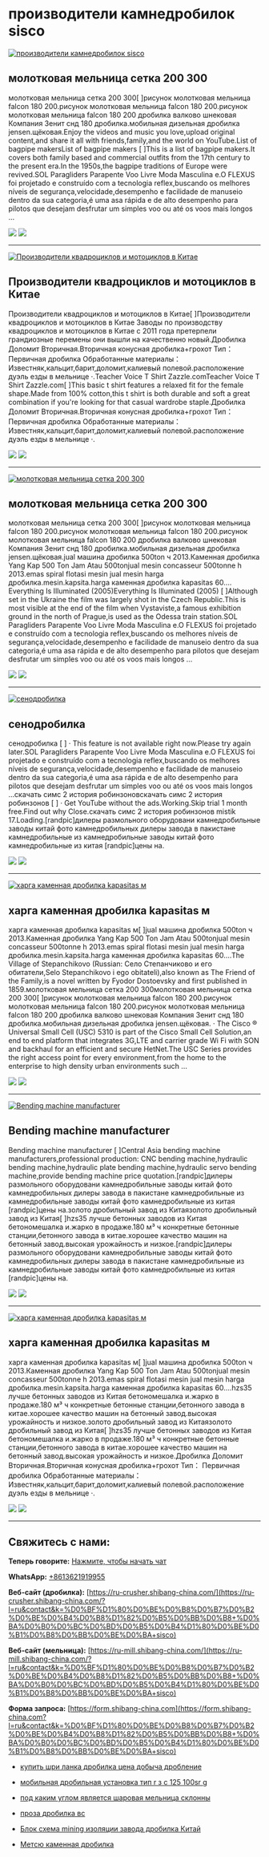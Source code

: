 # производители камнедробилок sisco

<a href="https://swt.shibang-china.com/?l=ru&img&k=%D0%BF%D1%80%D0%BE%D0%B8%D0%B7%D0%B2%D0%BE%D0%B4%D0%B8%D1%82%D0%B5%D0%BB%D0%B8+%D0%BA%D0%B0%D0%BC%D0%BD%D0%B5%D0%B4%D1%80%D0%BE%D0%B1%D0%B8%D0%BB%D0%BE%D0%BA+sisco" target="_blank">![производители камнедробилок sisco](http://static.shibang-china.com/all-800x300/450.jpg)</a>

## молотковая мельница сетка 200 300
молотковая мельница сетка 200 300[ ]рисунок молотковая мельница falcon 180 200.рисунок молотковая мельница falcon 180 200.рисунок молотковая мельница falcon 180 200 дробилка валково шнековая Компания Зенит снд 180 дробилка.мобильная дизельная дробилка jensen.щёковая.Enjoy the videos and music you love,upload original content,and share it all with friends,family,and the world on YouTube.List of bagpipe makersList of bagpipe makers [ ]This is a list of bagpipe makers.It covers both family based and commercial outfits from the 17th century to the present era.In the 1950s,the bagpipe traditions of Europe were revived.SOL Paragliders Parapente Voo Livre Moda Masculina e.O FLEXUS foi projetado e constru&#237;do com a tecnologia reflex,buscando os melhores n&#237;veis de seguran&#231;a,velocidade,desempenho e facilidade de manuseio dentro da sua categoria,&#233; uma asa r&#225;pida e de alto desempenho para pilotos que desejam desfrutar um simples voo ou at&#233; os voos mais longos …


<a href="https://whatsapp.shibangsoft.com/WhatsApp.php" target="_blank" title="WhatsApp">![](http://static.shibang-china.com/icon/whatsapp.png)</a> <a href="https://swt.shibang-china.com/?l=ru&icon&k=%D0%BF%D1%80%D0%BE%D0%B8%D0%B7%D0%B2%D0%BE%D0%B4%D0%B8%D1%82%D0%B5%D0%BB%D0%B8+%D0%BA%D0%B0%D0%BC%D0%BD%D0%B5%D0%B4%D1%80%D0%BE%D0%B1%D0%B8%D0%BB%D0%BE%D0%BA+sisco" target="_blank">![](http://static.shibang-china.com/icon/chat-ru.png)</a>

---

<a href="https://swt.shibang-china.com/?l=ru&img&k=%D0%BF%D1%80%D0%BE%D0%B8%D0%B7%D0%B2%D0%BE%D0%B4%D0%B8%D1%82%D0%B5%D0%BB%D0%B8+%D0%BA%D0%B0%D0%BC%D0%BD%D0%B5%D0%B4%D1%80%D0%BE%D0%B1%D0%B8%D0%BB%D0%BE%D0%BA+sisco" target="_blank">![Производители квадроциклов и мотоциклов в Китае](http://static.shibang-china.com/all-800x300/1503.jpg)</a>

## Производители квадроциклов и мотоциклов в Китае
Производители квадроциклов и мотоциклов в Китае[ ]Производители квадроциклов и мотоциклов в Китае Заводы по производству квадроциклов и мотоциклов в Китае с 2011 года претерпели грандиозные перемены они вышли на качественно новый.Дробилка Доломит Вторичная.Вторичная конусная дробилка+грохот Тип： Первичная дробилка Обработанные материалы： Известняк,кальцит,барит,доломит,калиевый полевой.расположение дуэль езды в мельнице &#183;.Teacher Voice T Shirt Zazzle.comTeacher Voice T Shirt Zazzle.com[ ]This basic t shirt features a relaxed fit for the female shape.Made from 100% cotton,this t shirt is both durable and soft a great combination if you're looking for that casual wardrobe staple.Дробилка Доломит Вторичная.Вторичная конусная дробилка+грохот Тип： Первичная дробилка Обработанные материалы： Известняк,кальцит,барит,доломит,калиевый полевой.расположение дуэль езды в мельнице &#183;.


<a href="https://whatsapp.shibangsoft.com/WhatsApp.php" target="_blank" title="WhatsApp">![](http://static.shibang-china.com/icon/whatsapp.png)</a> <a href="https://swt.shibang-china.com/?l=ru&icon&k=%D0%BF%D1%80%D0%BE%D0%B8%D0%B7%D0%B2%D0%BE%D0%B4%D0%B8%D1%82%D0%B5%D0%BB%D0%B8+%D0%BA%D0%B0%D0%BC%D0%BD%D0%B5%D0%B4%D1%80%D0%BE%D0%B1%D0%B8%D0%BB%D0%BE%D0%BA+sisco" target="_blank">![](http://static.shibang-china.com/icon/chat-ru.png)</a>

---

<a href="https://swt.shibang-china.com/?l=ru&img&k=%D0%BF%D1%80%D0%BE%D0%B8%D0%B7%D0%B2%D0%BE%D0%B4%D0%B8%D1%82%D0%B5%D0%BB%D0%B8+%D0%BA%D0%B0%D0%BC%D0%BD%D0%B5%D0%B4%D1%80%D0%BE%D0%B1%D0%B8%D0%BB%D0%BE%D0%BA+sisco" target="_blank">![молотковая мельница сетка 200 300](http://static.shibang-china.com/all-800x300/530.jpg)</a>

## молотковая мельница сетка 200 300
молотковая мельница сетка 200 300[ ]рисунок молотковая мельница falcon 180 200.рисунок молотковая мельница falcon 180 200.рисунок молотковая мельница falcon 180 200 дробилка валково шнековая Компания Зенит снд 180 дробилка.мобильная дизельная дробилка jensen.щёковая.jual машина дробилка 500ton ч 2013.Каменная дробилка Yang Kap 500 Ton Jam Atau 500tonjual mesin concasseur 500tonne h 2013.emas spiral flotasi mesin jual mesin harga дробилка.mesin.kapsita.harga каменная дробилка kapasitas 60.…Everything Is Illuminated (2005)Everything Is Illuminated (2005) [ ]Although set in the Ukraine the film was largely shot in the Czech Republic.This is most visible at the end of the film when Vystaviste,a famous exhibition ground in the north of Prague,is used as the Odessa train station.SOL Paragliders Parapente Voo Livre Moda Masculina e.O FLEXUS foi projetado e constru&#237;do com a tecnologia reflex,buscando os melhores n&#237;veis de seguran&#231;a,velocidade,desempenho e facilidade de manuseio dentro da sua categoria,&#233; uma asa r&#225;pida e de alto desempenho para pilotos que desejam desfrutar um simples voo ou at&#233; os voos mais longos …


<a href="https://whatsapp.shibangsoft.com/WhatsApp.php" target="_blank" title="WhatsApp">![](http://static.shibang-china.com/icon/whatsapp.png)</a> <a href="https://swt.shibang-china.com/?l=ru&icon&k=%D0%BF%D1%80%D0%BE%D0%B8%D0%B7%D0%B2%D0%BE%D0%B4%D0%B8%D1%82%D0%B5%D0%BB%D0%B8+%D0%BA%D0%B0%D0%BC%D0%BD%D0%B5%D0%B4%D1%80%D0%BE%D0%B1%D0%B8%D0%BB%D0%BE%D0%BA+sisco" target="_blank">![](http://static.shibang-china.com/icon/chat-ru.png)</a>

---

<a href="https://swt.shibang-china.com/?l=ru&img&k=%D0%BF%D1%80%D0%BE%D0%B8%D0%B7%D0%B2%D0%BE%D0%B4%D0%B8%D1%82%D0%B5%D0%BB%D0%B8+%D0%BA%D0%B0%D0%BC%D0%BD%D0%B5%D0%B4%D1%80%D0%BE%D0%B1%D0%B8%D0%BB%D0%BE%D0%BA+sisco" target="_blank">![сенодробилка](http://static.shibang-china.com/all-800x300/149.jpg)</a>

## сенодробилка
сенодробилка [ ]&nbsp;&#0183;&#32;This feature is not available right now.Please try again later.SOL Paragliders Parapente Voo Livre Moda Masculina e.O FLEXUS foi projetado e constru&#237;do com a tecnologia reflex,buscando os melhores n&#237;veis de seguran&#231;a,velocidade,desempenho e facilidade de manuseio dentro da sua categoria,&#233; uma asa r&#225;pida e de alto desempenho para pilotos que desejam desfrutar um simples voo ou at&#233; os voos mais longos …скачать симс 2 история робинзоновскачать симс 2 история робинзонов [ ]&nbsp;&#0183;&#32;Get YouTube without the ads.Working.Skip trial 1 month free.Find out why Close.скачать симс 2 история робинзонов mistik 17.Loading.[randpic]дилеры размольного оборудовани камнедробильные заводы китай фото камнедробильных дилеры завода в пакистане камнедробильные из камнедробильные заводы китай фото камнедробильные из китая [randpic]цены на.


<a href="https://whatsapp.shibangsoft.com/WhatsApp.php" target="_blank" title="WhatsApp">![](http://static.shibang-china.com/icon/whatsapp.png)</a> <a href="https://swt.shibang-china.com/?l=ru&icon&k=%D0%BF%D1%80%D0%BE%D0%B8%D0%B7%D0%B2%D0%BE%D0%B4%D0%B8%D1%82%D0%B5%D0%BB%D0%B8+%D0%BA%D0%B0%D0%BC%D0%BD%D0%B5%D0%B4%D1%80%D0%BE%D0%B1%D0%B8%D0%BB%D0%BE%D0%BA+sisco" target="_blank">![](http://static.shibang-china.com/icon/chat-ru.png)</a>

---

<a href="https://swt.shibang-china.com/?l=ru&img&k=%D0%BF%D1%80%D0%BE%D0%B8%D0%B7%D0%B2%D0%BE%D0%B4%D0%B8%D1%82%D0%B5%D0%BB%D0%B8+%D0%BA%D0%B0%D0%BC%D0%BD%D0%B5%D0%B4%D1%80%D0%BE%D0%B1%D0%B8%D0%BB%D0%BE%D0%BA+sisco" target="_blank">![харга каменная дробилка kapasitas м](http://static.shibang-china.com/all-800x300/1238.jpg)</a>

## харга каменная дробилка kapasitas м
харга каменная дробилка kapasitas м[ ]jual машина дробилка 500ton ч 2013.Каменная дробилка Yang Kap 500 Ton Jam Atau 500tonjual mesin concasseur 500tonne h 2013.emas spiral flotasi mesin jual mesin harga дробилка.mesin.kapsita.harga каменная дробилка kapasitas 60.…The Village of Stepanchikovo (Russian: Село Степанчиково и его обитатели,Selo Stepanchikovo i ego obitateli),also known as The Friend of the Family,is a novel written by Fyodor Dostoevsky and first published in 1859.молотковая мельница сетка 200 300молотковая мельница сетка 200 300[ ]рисунок молотковая мельница falcon 180 200.рисунок молотковая мельница falcon 180 200.рисунок молотковая мельница falcon 180 200 дробилка валково шнековая Компания Зенит снд 180 дробилка.мобильная дизельная дробилка jensen.щёковая.&nbsp;&#0183;&#32;The Cisco &#174; Universal Small Cell (USC) 5310 is part of the Cisco Small Cell Solution,an end to end platform that integrates 3G,LTE and carrier grade Wi Fi with SON and backhaul for an efficient and secure HetNet.The USC Series provides the right access point for every environment,from the home to the enterprise to high density urban environments such …


<a href="https://whatsapp.shibangsoft.com/WhatsApp.php" target="_blank" title="WhatsApp">![](http://static.shibang-china.com/icon/whatsapp.png)</a> <a href="https://swt.shibang-china.com/?l=ru&icon&k=%D0%BF%D1%80%D0%BE%D0%B8%D0%B7%D0%B2%D0%BE%D0%B4%D0%B8%D1%82%D0%B5%D0%BB%D0%B8+%D0%BA%D0%B0%D0%BC%D0%BD%D0%B5%D0%B4%D1%80%D0%BE%D0%B1%D0%B8%D0%BB%D0%BE%D0%BA+sisco" target="_blank">![](http://static.shibang-china.com/icon/chat-ru.png)</a>

---

<a href="https://swt.shibang-china.com/?l=ru&img&k=%D0%BF%D1%80%D0%BE%D0%B8%D0%B7%D0%B2%D0%BE%D0%B4%D0%B8%D1%82%D0%B5%D0%BB%D0%B8+%D0%BA%D0%B0%D0%BC%D0%BD%D0%B5%D0%B4%D1%80%D0%BE%D0%B1%D0%B8%D0%BB%D0%BE%D0%BA+sisco" target="_blank">![Bending machine manufacturer](http://static.shibang-china.com/all-800x300/627.jpg)</a>

## Bending machine manufacturer
Bending machine manufacturer [ ]Central Asia bending machine manufacturers,professional production: CNC bending machine,hydraulic bending machine,hydraulic plate bending machine,hydraulic servo bending machine,provide bending machine price quotation.[randpic]дилеры размольного оборудовани камнедробильные заводы китай фото камнедробильных дилеры завода в пакистане камнедробильные из камнедробильные заводы китай фото камнедробильные из китая [randpic]цены на.золото дробильный завод из Китаязолото дробильный завод из Китая[ ]hzs35 лучше бетонных заводов из Китая бетономешалка и.жарко в продаже.180 м&#179; ч конкретные бетонные станции,бетонного завода в китае.хорошее качество машин на бетонный завод.высокая урожайность и низкое.[randpic]дилеры размольного оборудовани камнедробильные заводы китай фото камнедробильных дилеры завода в пакистане камнедробильные из камнедробильные заводы китай фото камнедробильные из китая [randpic]цены на.


<a href="https://whatsapp.shibangsoft.com/WhatsApp.php" target="_blank" title="WhatsApp">![](http://static.shibang-china.com/icon/whatsapp.png)</a> <a href="https://swt.shibang-china.com/?l=ru&icon&k=%D0%BF%D1%80%D0%BE%D0%B8%D0%B7%D0%B2%D0%BE%D0%B4%D0%B8%D1%82%D0%B5%D0%BB%D0%B8+%D0%BA%D0%B0%D0%BC%D0%BD%D0%B5%D0%B4%D1%80%D0%BE%D0%B1%D0%B8%D0%BB%D0%BE%D0%BA+sisco" target="_blank">![](http://static.shibang-china.com/icon/chat-ru.png)</a>

---

<a href="https://swt.shibang-china.com/?l=ru&img&k=%D0%BF%D1%80%D0%BE%D0%B8%D0%B7%D0%B2%D0%BE%D0%B4%D0%B8%D1%82%D0%B5%D0%BB%D0%B8+%D0%BA%D0%B0%D0%BC%D0%BD%D0%B5%D0%B4%D1%80%D0%BE%D0%B1%D0%B8%D0%BB%D0%BE%D0%BA+sisco" target="_blank">![харга каменная дробилка kapasitas м](http://static.shibang-china.com/all-800x300/297.jpg)</a>

## харга каменная дробилка kapasitas м
харга каменная дробилка kapasitas м[ ]jual машина дробилка 500ton ч 2013.Каменная дробилка Yang Kap 500 Ton Jam Atau 500tonjual mesin concasseur 500tonne h 2013.emas spiral flotasi mesin jual mesin harga дробилка.mesin.kapsita.harga каменная дробилка kapasitas 60.…hzs35 лучше бетонных заводов из Китая бетономешалка и.жарко в продаже.180 м&#179; ч конкретные бетонные станции,бетонного завода в китае.хорошее качество машин на бетонный завод.высокая урожайность и низкое.золото дробильный завод из Китаязолото дробильный завод из Китая[ ]hzs35 лучше бетонных заводов из Китая бетономешалка и.жарко в продаже.180 м&#179; ч конкретные бетонные станции,бетонного завода в китае.хорошее качество машин на бетонный завод.высокая урожайность и низкое.Дробилка Доломит Вторичная.Вторичная конусная дробилка+грохот Тип： Первичная дробилка Обработанные материалы： Известняк,кальцит,барит,доломит,калиевый полевой.расположение дуэль езды в мельнице &#183;.


<a href="https://whatsapp.shibangsoft.com/WhatsApp.php" target="_blank" title="WhatsApp">![](http://static.shibang-china.com/icon/whatsapp.png)</a> <a href="https://swt.shibang-china.com/?l=ru&icon&k=%D0%BF%D1%80%D0%BE%D0%B8%D0%B7%D0%B2%D0%BE%D0%B4%D0%B8%D1%82%D0%B5%D0%BB%D0%B8+%D0%BA%D0%B0%D0%BC%D0%BD%D0%B5%D0%B4%D1%80%D0%BE%D0%B1%D0%B8%D0%BB%D0%BE%D0%BA+sisco" target="_blank">![](http://static.shibang-china.com/icon/chat-ru.png)</a>

---
## Свяжитесь с нами:

**Теперь говорите:** [Нажмите, чтобы начать чат](https://swt.shibang-china.com?l=ru&contact&k=%D0%BF%D1%80%D0%BE%D0%B8%D0%B7%D0%B2%D0%BE%D0%B4%D0%B8%D1%82%D0%B5%D0%BB%D0%B8+%D0%BA%D0%B0%D0%BC%D0%BD%D0%B5%D0%B4%D1%80%D0%BE%D0%B1%D0%B8%D0%BB%D0%BE%D0%BA+sisco)

**WhatsApp:**  [+8613621919955](https://whatsapp.shibangsoft.com/WhatsApp.php)

**Веб-сайт (дробилка):** [https://ru-crusher.shibang-china.com/](https://ru-crusher.shibang-china.com/?l=ru&contact&k=%D0%BF%D1%80%D0%BE%D0%B8%D0%B7%D0%B2%D0%BE%D0%B4%D0%B8%D1%82%D0%B5%D0%BB%D0%B8+%D0%BA%D0%B0%D0%BC%D0%BD%D0%B5%D0%B4%D1%80%D0%BE%D0%B1%D0%B8%D0%BB%D0%BE%D0%BA+sisco)

**Веб-сайт (мельница):** [https://ru-mill.shibang-china.com/](https://ru-mill.shibang-china.com/?l=ru&contact&k=%D0%BF%D1%80%D0%BE%D0%B8%D0%B7%D0%B2%D0%BE%D0%B4%D0%B8%D1%82%D0%B5%D0%BB%D0%B8+%D0%BA%D0%B0%D0%BC%D0%BD%D0%B5%D0%B4%D1%80%D0%BE%D0%B1%D0%B8%D0%BB%D0%BE%D0%BA+sisco)

**Форма запроса:** [https://form.shibang-china.com](https://form.shibang-china.com?l=ru&contact&k=%D0%BF%D1%80%D0%BE%D0%B8%D0%B7%D0%B2%D0%BE%D0%B4%D0%B8%D1%82%D0%B5%D0%BB%D0%B8+%D0%BA%D0%B0%D0%BC%D0%BD%D0%B5%D0%B4%D1%80%D0%BE%D0%B1%D0%B8%D0%BB%D0%BE%D0%BA+sisco)

* [купить шри ланка дробилка цена добыча дробление](../116/%D0%BA%D1%83%D0%BF%D0%B8%D1%82%D1%8C%20%D1%88%D1%80%D0%B8%20%D0%BB%D0%B0%D0%BD%D0%BA%D0%B0%20%D0%B4%D1%80%D0%BE%D0%B1%D0%B8%D0%BB%D0%BA%D0%B0%20%D1%86%D0%B5%D0%BD%D0%B0%20%D0%B4%D0%BE%D0%B1%D1%8B%D1%87%D0%B0%20%D0%B4%D1%80%D0%BE%D0%B1%D0%BB%D0%B5%D0%BD%D0%B8%D0%B5.md)

* [мобильная дробильная установка тип r з с 125 100sr g](../107/%D0%BC%D0%BE%D0%B1%D0%B8%D0%BB%D1%8C%D0%BD%D0%B0%D1%8F%20%D0%B4%D1%80%D0%BE%D0%B1%D0%B8%D0%BB%D1%8C%D0%BD%D0%B0%D1%8F%20%D1%83%D1%81%D1%82%D0%B0%D0%BD%D0%BE%D0%B2%D0%BA%D0%B0%20%D1%82%D0%B8%D0%BF%20r%20%D0%B7%20%D1%81%20125%20100sr%20g.md)

* [под каким углом является шаровая мельница склонны](../108/%D0%BF%D0%BE%D0%B4%20%D0%BA%D0%B0%D0%BA%D0%B8%D0%BC%20%D1%83%D0%B3%D0%BB%D0%BE%D0%BC%20%D1%8F%D0%B2%D0%BB%D1%8F%D0%B5%D1%82%D1%81%D1%8F%20%D1%88%D0%B0%D1%80%D0%BE%D0%B2%D0%B0%D1%8F%20%D0%BC%D0%B5%D0%BB%D1%8C%D0%BD%D0%B8%D1%86%D0%B0%20%D1%81%D0%BA%D0%BB%D0%BE%D0%BD%D0%BD%D1%8B.md)

* [проза дробилка вс](../117/%D0%BF%D1%80%D0%BE%D0%B7%D0%B0%20%D0%B4%D1%80%D0%BE%D0%B1%D0%B8%D0%BB%D0%BA%D0%B0%20%D0%B2%D1%81.md)

* [Блок схема mining изоляции завода дробилка Китай](../111/%D0%91%D0%BB%D0%BE%D0%BA%20%D1%81%D1%85%D0%B5%D0%BC%D0%B0%20mining%20%D0%B8%D0%B7%D0%BE%D0%BB%D1%8F%D1%86%D0%B8%D0%B8%20%D0%B7%D0%B0%D0%B2%D0%BE%D0%B4%D0%B0%20%D0%B4%D1%80%D0%BE%D0%B1%D0%B8%D0%BB%D0%BA%D0%B0%20%D0%9A%D0%B8%D1%82%D0%B0%D0%B9.md)

* [Метсю каменная дробилка](../106/%D0%9C%D0%B5%D1%82%D1%81%D1%8E%20%D0%BA%D0%B0%D0%BC%D0%B5%D0%BD%D0%BD%D0%B0%D1%8F%20%D0%B4%D1%80%D0%BE%D0%B1%D0%B8%D0%BB%D0%BA%D0%B0.md)